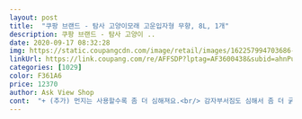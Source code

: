 ```yaml
---
layout: post 
title:  "쿠팡 브랜드 - 탐사 고양이모래 고운입자형 무향, 8L, 1개" 
description: 쿠팡 브랜드 - 탐사 고양이 ..
date: 2020-09-17 08:32:28 
img: https://static.coupangcdn.com/image/retail/images/162257994703686-69da50b1-e44f-4a1d-85f0-35d6de13245a.jpg 
linkUrl: https://link.coupang.com/re/AFFSDP?lptag=AF3600438&subid=ahnPublicAsk&pageKey=48140594&itemId=170478097&vendorItemId=3406630090&traceid=V0-113-49e2cc7ada0397e2 
categories: [1029] 
color: F361A6 
price: 12370 
author: Ask View Shop 
cont:  "+ (추가) 먼지는 사용할수록 좀 더 심해져요.<br/> 감자부서짐도 심해서 좀 더 굵은입자로 재주문했습니다.<br/><br/>가장 애정하는 냥이 발을 지켜줄 수 있어요<br/>그동안 거의 회사별로 종류별로 써오면서 아직도 모래 유목민이긴한데 한참 계속 매직카펫만 쓰다가 역시나 비싸든 저렴한 모래든 오래쓰면 알갱이가 부서지면서 먼지나는건 다 마찬가지더라고요.<br/><br/>그리고 감자도 아주 잘 만들어집니다.<br/><br/>근데 이 탐사모래는 새로 부었을 때도 먼지날림이 거의 없어요.<br/> 그리고 집사가 사용하기 편한 포장!!! 정말 슈퍼 그뤠잇! 칭찬합니다!! 모래 쓰다 남은거 쓰러져서 엄마한테 혼났었는데... <br/>.<br/> 조금씩 부어서 쓸때도 너무 편하네요! 그리고 무거운 모래를 위한 손잡이까지 정말 집사 취향저격입니다.<br/><br/>기존에 사용하던 모래보다 부스럼이 덜하니 갈아주는 양도 줄고,<br/>기존에 일주일에 한번 전체 모래를 갈아줬다면 탐사모래 쓰면서 이주에 한번 전체 모래를 갈아줘요!<br/>남자들의 귀차니즘에 화장실을 일주일에 한번 갈아줘요.<br/><br/>남친네 고양이는 정말... <br/>.<br/> 안타깝거든요<br/>냥이도 뽀송한 모래에 신났는지 바로 감자 생산 돌입!<br/>냥이의 건강을 위해 두부모래를 사용하다가 두부모래는 냄새때문에 에버크린을 써왔는데요.<br/><br/>덕분에 모래 소모량도 줄었어요 (오예! 이제 난 통장요정)<br/>마지막으로 냥이가 화장실 다녀오면 발바닥에 상처나고 각질 생기고 했는데, 이건 부드러운 모래니 걱정 안해도 되겠죠?<br/>먼저 엄청 큰 박스가와서 깜짝놀랐습니다.<br/> ㅋㅋ<br/>며칠 안치워줘도 뽀송한 모래를 사용할 수 있을 것 같아요!<br/>모래때문에 항상 이거저거 구매하고 했는데, 합리적인 가격(정기배송으로 추가할인까지!!!)에 집사랑 냥이 둘다 만족하며 사용할 수 있는 탐사모래에 정착할 예정입니다!!!<br/>부드러운 입자를 구매해봤는데 잘 뭉치고 아가들도 좋아해요.<br/> 너무 기대만 안하시면 그럭저럭 잘 쓸수있는 모래입니다.<br/> 먼지에대해 다들 고민이 많으실텐데 한번씩 화장실 청소겸 모래 전체갈이해주시는게 가장 빠른 효과가 아닐까싶네요.<br/><br/>비위생적인 환경에 노출되는 냥이를 위해 주문했습니다.<br/><br/>사실 감자가 부스러지면서 화장실이 지저분해지는데,<br/>아마 이 검은깨같은 활성탄이 냄새 날 틈이 없이 잡아주는 것 같아요.<br/><br/>아무래도 고운 입자의 모래다 보니 사막화가 아예 없진 않지만, 그만큼 냥이 발바닥을 거칠어지지않게 보호할 수 있다는 점이 좋아요 !<br/>에버크린도 어쩔 수 없는 먼지 때문에 항상 화장실을 다녀오면 냥이가 눈물을 흘리더라구요.<br/><br/>우리집과 남친네 각각 정기배송으로 저장!!!!!<br/>이번엔 좀 급하게 주문한터라 로켓배송의 모래로 찾다보니 탐사모래를 주문하게 됐어요.<br/> 모험치고는 괜찮은 성적이네요.<br/> 모래 갈아주자마자 아가들이 차례대로 표시하고 갔거든요.<br/> 무향을 선택한 이유는 모래중에 베이비파우더향이 꽤 많은데 아가들 감자냄새와 섞이다보면 시간이 갈수록 찌린냄새로 바뀔때가 종종 있더라고요.<br/><br/>일단 냄새가 없어서 너무 좋구요.<br/><br/>입자가 고와서 모래 손실이 적어요.<br/> 경제적으로 사용할 수 있을 것 같고, 고운 모래가 용변 후 싹 굳어져서 냄새가 정말... <br/>.<br/> 줄었어요! 무향인데도 냄새걱정 없이 쓸 수 있다니!<br/>저희집 냥이가 써보고 너무 좋아서 남친네도 선물해줬어요.<br/><br/>저희집 냥이는 눈이 예민한 편이라서 조그만 먼지에도 눈물을 흘리는 예민냥이 입니다,<br/>정말 단단하게 굳어 부스럼이 없더라구요<br/>제품에 대해 말하자면 모래야 먼지나는게 모래인것이니 먼지에 대해서 말하기는 좀 그렇고 가성비 나쁘지않네요.<br/><br/>참! 함께주신 사료 샘플도 너무 잘먹네요!<br/>탐사모래 완전 추천합니다 !!!!<br/>한번 쓰고 좋아서 쟁여놓고 쓰네요 ㅋㅋ<br/>" 
---
```

